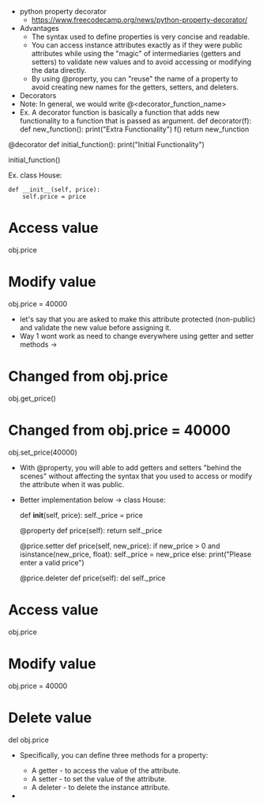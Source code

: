 - python property decorator
    -  https://www.freecodecamp.org/news/python-property-decorator/
- Advantages
    - The syntax used to define properties is very concise and readable.
    - You can access instance attributes exactly as if they were public attributes while using the "magic" of intermediaries (getters and setters) to validate new values and to avoid accessing or modifying the data directly.
    - By using @property, you can "reuse" the name of a property to avoid creating new names for the getters, setters, and deleters.
- Decorators
- Note: In general, we would write @<decorator_function_name>
- Ex. A decorator function is basically a function that adds new functionality to a function that is passed as argument.
def decorator(f):
    def new_function():
        print("Extra Functionality")
        f()
    return new_function

@decorator
def initial_function():
    print("Initial Functionality")

initial_function()

Ex. 
class House:

	def __init__(self, price):
		self.price = price

# Access value
obj.price

# Modify value
obj.price = 40000

- let's say that you are asked to make this attribute protected (non-public) and validate the new value before assigning it.
- Way 1 wont work as need to change everywhere using getter and setter methods ->
# Changed from obj.price
obj.get_price()

# Changed from obj.price = 40000
obj.set_price(40000)

- With @property, you will able to add getters and setters "behind the scenes" without affecting the syntax that you used to access or modify the attribute when it was public.
- Better implementation below -> 
class House:

	def __init__(self, price):
		self._price = price

	@property
	def price(self):
		return self._price
	
	@price.setter
	def price(self, new_price):
		if new_price > 0 and isinstance(new_price, float):
			self._price = new_price
		else:
			print("Please enter a valid price")

	@price.deleter
	def price(self):
		del self._price

# Access value
obj.price

# Modify value
obj.price = 40000

# Delete value
del obj.price

- Specifically, you can define three methods for a property:

    - A getter - to access the value of the attribute.
    - A setter - to set the value of the attribute.
    - A deleter - to delete the instance attribute.

- 